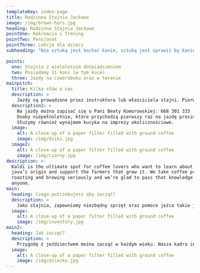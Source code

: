 ```yaml
---
templateKey: index-page
title: Rodzinna Stajnia Jackowo
image: /img/brown-hors.jpg
heading: Rodzinna Stajnia Jackowo
pointOne: Rekreacja i Trening
pointTwo: Pensjonat
pointThree: Lekcje dla dzieci
subheading: "Nie sztuką jest kochać konie, sztuką jest sprawić by konie pokochały Ciebie"

points:
  one: Stajnia z wieloletnim doświadczeniem
  two: Posiadamy 11 koni (w tym kuce)
  three: Jazdy na czworoboku oraz w terenie
mainpitch:
  title: Kilka słów o nas
  description: >
    Jazdy są prowadzone przez instruktora lub właściciela stajni. Pierwsza lekcja jest zawsze na czworoboku, abyśmy mogli sprawdzić umiejętności jeźdźca. Jest możliwość jazdy w teren po lasach i polach.
  description2: >
    Na jazdy można zapisać się u Pani Beaty Komorowskiej: 668 301 333
    Osoby niepełnoletnie, które przychodzą pierwszy raz na jazdę prosimy o przyjście z opiekunem lub rodzicem, ewentualnie przyniesienie oświadczenia podpisanego przez rodzica lub opiekuna.
    Służymy również wynajmem kucyka na imprezy okolicznościowe.
  image:
    alt: A close-up of a paper filter filled with ground coffee
    image: /img/dziki.jpg
  image2:
    alt: A close-up of a paper filter filled with ground coffee
    image: /img/czarny.jpg
description: >-
  Kaldi is the ultimate spot for coffee lovers who want to learn about their
  java’s origin and support the farmers that grew it. We take coffee production,
  roasting and brewing seriously and we’re glad to pass that knowledge to
  anyone.
main:
  heading: Czego potrzebujesz aby zacząć?
  description: >
    Jako stajnia, zapewniamy niezbędny sprzęt oraz pomoce jeźca takie jak kask czy bacik. Naley pamiętać, że podczas jazdy konno, można się ubrudzić. Przydadzą się także łatwe to umycia buty.
  image:
    alt: A close-up of a paper filter filled with ground coffee
    image: /img/inventory.jpg
main2:
  heading: Jak zacząć?
  description: >
    Przygodę z jeździectwem można zacząć w każdym wieku. Nasza kadra instruktorska, przygotuje dla Państwa odpowiedni trening, dobrany do umiejętności. Jedyne czego potrzeba, aby zacząć, to zadzwonić i umówić się na trening :)
  image:
    alt: A close-up of a paper filter filled with ground coffee
    image: /img/dziecko.jpg
---
```

